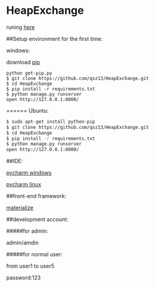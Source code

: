 # HeapExchange
runing [here](https://heap-exchange.herokuapp.com/)

##Setup environment for the first time:

windows:

download [pip](https://bootstrap.pypa.io/get-pip.py)

```
python get-pip.py
$ git clone https://github.com/qsz13/HeapExchange.git
$ cd HeapExchange
$ pip install -r requirements.txt
$ python manage.py runserver
open http://127.0.0.1:8000/
```

======
Ubuntu:

```bash
$ sudo apt-get install python-pip
$ git clone https://github.com/qsz13/HeapExchange.git
$ cd HeapExchange
$ pip install -r requirements.txt
$ python manage.py runserver
open http://127.0.0.1:8000/
```


##IDE:

[pycharm windows](http://download-cf.jetbrains.com/python/pycharm-professional-4.0.6.exe)


[pycharm linux](http://download-cf.jetbrains.com/python/pycharm-professional-4.0.6.tar.gz)



##front-end framework:

[materialize](http://materializecss.com/color.html)

##development account:

#####for admin:

admin/amdin


#####for normal user:

from user1 to user5

password:123
